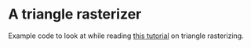 # A triangle rasterizer

Example code to look at while reading [this tutorial](https://kristoffer-dyrkorn.github.io/triangle-rasterizer/) on triangle rasterizing.
